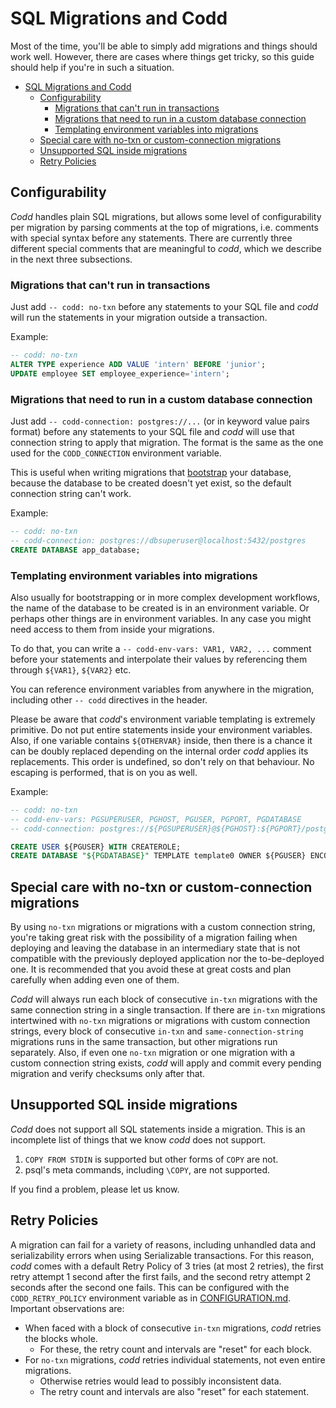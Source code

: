# SQL Migrations and Codd

Most of the time, you'll be able to simply add migrations and things should work well. However, there are cases where things get tricky, so this guide should help if you're in such a situation.  

<!-- vscode-markdown-toc -->
- [SQL Migrations and Codd](#sql-migrations-and-codd)
	- [Configurability](#configurability)
		- [Migrations that can't run in transactions](#migrations-that-cant-run-in-transactions)
		- [Migrations that need to run in a custom database connection](#migrations-that-need-to-run-in-a-custom-database-connection)
		- [Templating environment variables into migrations](#templating-environment-variables-into-migrations)
	- [Special care with no-txn or custom-connection migrations](#special-care-with-no-txn-or-custom-connection-migrations)
	- [Unsupported SQL inside migrations](#unsupported-sql-inside-migrations)
	- [Retry Policies](#retry-policies)

<!-- vscode-markdown-toc-config
	numbering=false
	autoSave=true
	/vscode-markdown-toc-config -->
<!-- /vscode-markdown-toc -->

## Configurability

_Codd_ handles plain SQL migrations, but allows some level of configurability per
migration by parsing comments at the top of migrations, i.e. comments with special
syntax before any statements.
There are currently three different special comments that are meaningful to _codd_,
which we describe in the next three subsections.

### Migrations that can't run in transactions

Just add `-- codd: no-txn` before any statements to your SQL file and _codd_ will run
the statements in your migration outside a transaction.

Example:

````sql
-- codd: no-txn
ALTER TYPE experience ADD VALUE 'intern' BEFORE 'junior';
UPDATE employee SET employee_experience='intern';
````

### Migrations that need to run in a custom database connection

Just add `-- codd-connection: postgres://...` (or in keyword value pairs format) before
any statements to your SQL file and _codd_ will use that connection string to apply that
migration. The format is the same as the one used for the `CODD_CONNECTION` environment
variable.

This is useful when writing migrations that [bootstrap](BOOTSTRAPPING.md) your database,
because the database to be created doesn't yet exist, so the default connection string
can't work.

Example:

````sql
-- codd: no-txn
-- codd-connection: postgres://dbsuperuser@localhost:5432/postgres
CREATE DATABASE app_database;
````

### Templating environment variables into migrations

Also usually for bootstrapping or in more complex development workflows, the name of the
database to be created is in an environment variable. Or perhaps other things are in
environment variables. In any case you might need access to them from inside your migrations.

To do that, you can write a `-- codd-env-vars: VAR1, VAR2, ...` comment before your statements
and interpolate their values by referencing them through `${VAR1}`, `${VAR2}` etc.

You can reference environment variables from anywhere in the migration, including other
`-- codd` directives in the header.

Please be aware that _codd_'s environment variable templating is extremely primitive. Do not
put entire statements inside your environment variables. Also, if one variable contains
`${OTHERVAR}` inside, then there is a chance it can be doubly replaced depending on the internal
order _codd_ applies its replacements. This order is undefined, so don't rely on that behaviour.
No escaping is performed, that is on you as well.

Example:

````sql
-- codd: no-txn
-- codd-env-vars: PGSUPERUSER, PGHOST, PGUSER, PGPORT, PGDATABASE
-- codd-connection: postgres://${PGSUPERUSER}@${PGHOST}:${PGPORT}/postgres

CREATE USER ${PGUSER} WITH CREATEROLE;
CREATE DATABASE "${PGDATABASE}" TEMPLATE template0 OWNER ${PGUSER} ENCODING UTF8 LC_COLLATE "en_GB.UTF8" LC_CTYPE "en_GB.UTF8";
````

## Special care with no-txn or custom-connection migrations

By using `no-txn` migrations or migrations with a custom connection string, you're taking great risk with the possibility of a migration failing when deploying and leaving the database in an intermediary state that is not compatible with the previously deployed application nor the to-be-deployed one. It is recommended that you avoid these at great costs and plan carefully when adding even one of them.  

_Codd_ will always run each block of consecutive `in-txn` migrations with the same connection string in a single transaction. If there are `in-txn` migrations intertwined with `no-txn` migrations or migrations with custom connection strings, every block of consecutive `in-txn` and `same-connection-string` migrations runs in the same transaction, but other migrations run separately. Also, if even one `no-txn` migration or one migration with a custom connection string exists, _codd_ will apply and commit every pending migration and verify checksums only after that.  

## Unsupported SQL inside migrations

_Codd_ does not support all SQL statements inside a migration. This is an incomplete list of things that we know _codd_ does not support.  

1. `COPY FROM STDIN` is supported but other forms of `COPY` are not.  
2. psql's meta commands, including `\COPY`, are not supported.  

If you find a problem, please let us know. 

## Retry Policies

A migration can fail for a variety of reasons, including unhandled data and serializability errors when using Serializable transactions. For this reason, _codd_ comes with a default Retry Policy of 3 tries (at most 2 retries), the first retry attempt 1 second after the first fails, and the second retry attempt 2 seconds after the second one fails. This can be configured with the `CODD_RETRY_POLICY` environment variable as in [CONFIGURATION.md](CONFIGURATION.md). Important observations are:

- When faced with a block of consecutive `in-txn`  migrations, _codd_ retries the blocks whole.
  - For these, the retry count and intervals are "reset" for each block.
- For `no-txn` migrations, _codd_ retries individual statements, not even entire migrations.
  - Otherwise retries would lead to possibly inconsistent data.
  - The retry count and intervals are also "reset" for each statement.
